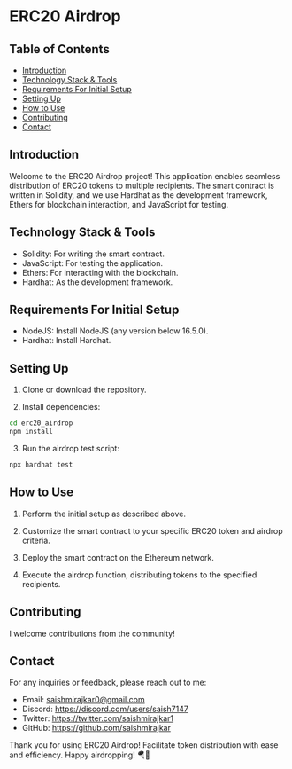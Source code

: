 # ERC20 Airdrop

## Table of Contents

- [Introduction](#introduction)
- [Technology Stack & Tools](#technology-stack--tools)
- [Requirements For Initial Setup](#requirements-for-initial-setup)
- [Setting Up](#setting-up)
- [How to Use](#how-to-use)
- [Contributing](#contributing)
- [Contact](#contact)

## Introduction

Welcome to the ERC20 Airdrop project! This application enables seamless distribution of ERC20 tokens to multiple recipients. The smart contract is written in Solidity, and we use Hardhat as the development framework, Ethers for blockchain interaction, and JavaScript for testing.

## Technology Stack & Tools

- Solidity: For writing the smart contract.
- JavaScript: For testing the application.
- Ethers: For interacting with the blockchain.
- Hardhat: As the development framework.

## Requirements For Initial Setup

- NodeJS: Install NodeJS (any version below 16.5.0).
- Hardhat: Install Hardhat.

## Setting Up

1. Clone or download the repository.

2. Install dependencies:

```bash
cd erc20_airdrop
npm install
```

3. Run the airdrop test script:

```bash
npx hardhat test
```

## How to Use

1. Perform the initial setup as described above.

2. Customize the smart contract to your specific ERC20 token and airdrop criteria.

3. Deploy the smart contract on the Ethereum network.

4. Execute the airdrop function, distributing tokens to the specified recipients.

## Contributing

I welcome contributions from the community! 

## Contact

For any inquiries or feedback, please reach out to me:

- Email: saishmirajkar0@gmail.com
- Discord: https://discord.com/users/saish7147 
- Twitter: https://twitter.com/saishmirajkar1
- GitHub: https://github.com/saishmirajkar

Thank you for using ERC20 Airdrop! Facilitate token distribution with ease and efficiency. Happy airdropping! 🪂🚀
